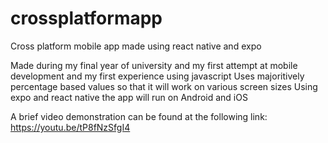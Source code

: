 # crossplatformapp
Cross platform mobile app made using react native and expo

Made during my final year of university and my first attempt at mobile development and my first experience using javascript
Uses majoritively percentage based values so that it will work on various screen sizes
Using expo and react native the app will run on Android and iOS

A brief video demonstration can be found at the following link: https://youtu.be/tP8fNzSfgI4
